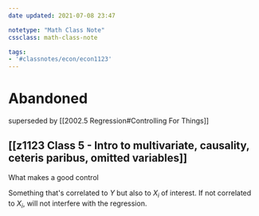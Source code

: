 ```yaml
---
date updated: 2021-07-08 23:47

notetype: "Math Class Note"
cssclass: math-class-note

tags: 
- '#classnotes/econ/econ1123'
---
```


# Abandoned
superseded by [[2002.5 Regression#Controlling For Things]]

## [[z1123 Class 5 - Intro to multivariate, causality, ceteris paribus, omitted variables]]


What makes a good control

Something that's correlated to $Y$ but also to $X_i$ of interest. If not correlated to $X_i$, will not interfere with the regression. 
